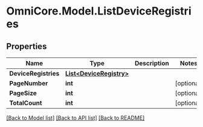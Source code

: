 # OmniCore.Model.ListDeviceRegistries

## Properties

Name | Type | Description | Notes
------------ | ------------- | ------------- | -------------
**DeviceRegistries** | [**List&lt;DeviceRegistry&gt;**](DeviceRegistry.md) |  | 
**PageNumber** | **int** |  | [optional] 
**PageSize** | **int** |  | [optional] 
**TotalCount** | **int** |  | [optional] 

[[Back to Model list]](../README.md#documentation-for-models) [[Back to API list]](../README.md#documentation-for-api-endpoints) [[Back to README]](../README.md)

